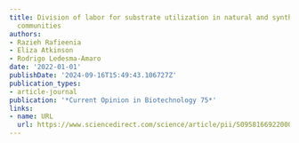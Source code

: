 ```yaml
---
title: Division of labor for substrate utilization in natural and synthetic microbial
  communities
authors:
- Razieh Rafieenia
- Eliza Atkinson
- Rodrigo Ledesma-Amaro
date: '2022-01-01'
publishDate: '2024-09-16T15:49:43.106727Z'
publication_types:
- article-journal
publication: '*Current Opinion in Biotechnology 75*'
links:
- name: URL
  url: https://www.sciencedirect.com/science/article/pii/S0958166922000337
---
```


